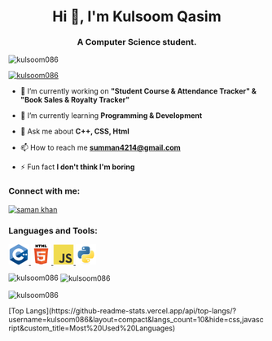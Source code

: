 <h1 align="center">Hi 👋, I'm Kulsoom Qasim</h1>
<h3 align="center">A Computer Science student.</h3>

<p align="left"> <img src="https://komarev.com/ghpvc/?username=kulsoom086&label=Profile%20views&color=0e75b6&style=flat" alt="kulsoom086" /> </p>

<p align="left"> <a href="https://github.com/ryo-ma/github-profile-trophy"><img src="https://github-profile-trophy.vercel.app/?username=kulsoom086" alt="kulsoom086" /></a> </p>

- 🔭 I’m currently working on **"Student Course & Attendance Tracker" & "Book Sales & Royalty Tracker"**

- 🌱 I’m currently learning **Programming & Development**

- 💬 Ask me about **C++, CSS, Html**

- 📫 How to reach me **summan4214@gmail.com**

- ⚡ Fun fact **I don't think I'm boring**

<h3 align="left">Connect with me:</h3>
<p align="left">
<a href="https://fb.com/saman khan" target="blank"><img align="center" src="https://raw.githubusercontent.com/rahuldkjain/github-profile-readme-generator/master/src/images/icons/Social/facebook.svg" alt="saman khan" height="30" width="40" /></a>
</p>

<h3 align="left">Languages and Tools:</h3>
<p align="left"> <a href="https://www.w3schools.com/cpp/" target="_blank" rel="noreferrer"> <img src="https://raw.githubusercontent.com/devicons/devicon/master/icons/cplusplus/cplusplus-original.svg" alt="cplusplus" width="40" height="40"/> </a> <a href="https://www.w3.org/html/" target="_blank" rel="noreferrer"> <img src="https://raw.githubusercontent.com/devicons/devicon/master/icons/html5/html5-original-wordmark.svg" alt="html5" width="40" height="40"/> </a> <a href="https://developer.mozilla.org/en-US/docs/Web/JavaScript" target="_blank" rel="noreferrer"> <img src="https://raw.githubusercontent.com/devicons/devicon/master/icons/javascript/javascript-original.svg" alt="javascript" width="40" height="40"/> </a> <a href="https://www.python.org" target="_blank" rel="noreferrer"> <img src="https://raw.githubusercontent.com/devicons/devicon/master/icons/python/python-original.svg" alt="python" width="40" height="40"/> </a> </p>

<p><img align="left" src="https://github-readme-stats.vercel.app/api/top-langs?username=kulsoom086&show_icons=true&locale=en&layout=compact" alt="kulsoom086" /></p>

<p>&nbsp;<img align="center" src="https://github-readme-stats.vercel.app/api?username=kulsoom086&show_icons=true&locale=en" alt="kulsoom086" /></p>

<p><img align="center" src="https://github-readme-streak-stats.herokuapp.com/?user=kulsoom086&" alt="kulsoom086" /></p>
[Top Langs](https://github-readme-stats.vercel.app/api/top-langs/?username=kulsoom086&layout=compact&langs_count=10&hide=css,javascript&custom_title=Most%20Used%20Languages)
